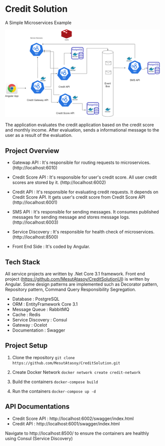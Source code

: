 # Credit Solution
A Simple Microservices Example

![alt text](https://github.com/MesutAtasoy/CreditSolution/blob/master/images/overview.png)

The application evaluates the credit application based on the credit score and monthly income. After evaluation, sends a informational message to the user as a result of the evaluation.

## Project Overview
  - Gatewap API : It's responsible for routing requests to microservices. (http://localhost:6010)
  - Credit Score API : It's responsible for user's credit score. All user credit scores are stored by it. (http://localhost:6002)
  - Credit API : It's responsible for evaluating credit requests. It depends on Credit Score API. It gets user's credit score from Credit Score API (http://localhost:6001)
  - SMS API : It's responsible for sending messages. It consumes published messages for sending message and stores message logs. (http://localhost:6003)
  - Service Discovery : It's responsible for health check of microservices. (http://localhost:8500)
  

- Front End Side : It's coded by Angular.

## Tech Stack
 All service projects are written by .Net Core 3.1 framework. Front end project (https://github.com/MesutAtasoy/CreditSolutionUI) is written by Angular. Some design patterns 
 are implemented such as Decorator pattern, Repository pattern, Command Query Responsibility Segregation. 
  - Database : PostgreSQL
  - ORM : EntityFramework Core 3.1
  - Message Queue : RabbitMQ
  - Cache : Redis
  - Service Discovery : Consul 
  - Gateway : Ocelot
  - Documentation : Swagger

## Project Setup 
1. Clone the repository 
`git clone https://github.com/MesutAtasoy/CreditSolution.git` 

2. Create Docker Network
`docker network create credit-network` 

3. Build the containers
`docker-compose build` 

4. Run the containers
`docker-compose up -d` 

## API Documentations
  - Credit Score API : http://localhost:6002/swagger/index.html
  - Credit API : http://localhost:6001/swagger/index.html

Navigate to http://localhost:8500/ to ensure the containers are healthly using Consul (Service Discovery)


